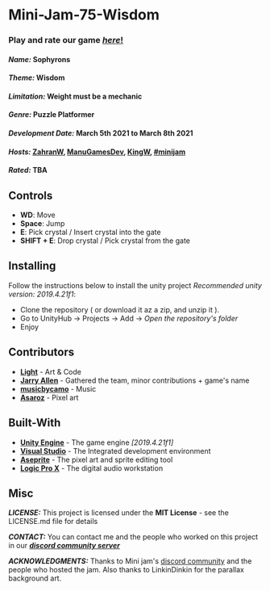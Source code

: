 # Mini-Jam-75-Wisdom
### Play and rate our game [*here*!](https://itch.io/jam/mini-jam-75-wisdom/rate/948625)

#### ***Name:*** Sophyrons
#### ***Theme:*** Wisdom
#### ***Limitation:*** Weight must be a mechanic
#### ***Genre:*** Puzzle Platformer
#### ***Development Date:*** March 5th 2021 to March 8th 2021
#### ***Hosts:*** [ZahranW](https://zahranworrell.itch.io/), [ManuGamesDev](https://manugamesdev.itch.io/), [KingW](https://kingw.itch.io/), [#minijam](https://twitter.com/hashtag/minijam)
#### ***Rated:*** TBA

## Controls
* **WD**: Move
* **Space**: Jump
* **E**: Pick crystal / Insert crystal into the gate
* **SHIFT + E**: Drop crystal / Pick crystal from the gate

## Installing
Follow the instructions below to install the unity project *Recommended unity version: 2019.4.21f1*:
* Clone the repository ( or download it az a zip, and unzip it ).
* Go to UnityHub -> Projects -> Add -> *Open the repository's folder*
* Enjoy

## Contributors
* [**Light**](https://twitter.com/T3amJoy) - Art &amp; Code
* [**Jarry Allen**](https://twitter.com/TomWalat) - Gathered the team, minor  contributions + game's name
* [**musicbycamo**](https://www.instagram.com/musicbycamo/) - Music
* [**Asaroz**](https://github.com/Asaroz) - Pixel art

## Built-With
* [**Unity Engine**](https://unity.com/) - The game engine *[2019.4.21f1]*
* [**Visual Studio**](https://visualstudio.microsoft.com/) - The Integrated development environment
* [**Aseprite**](https://www.aseprite.org/) - The pixel art and sprite editing tool
* [**Logic Pro X**](https://www.apple.com/ae/logic-pro/) - The digital audio workstation

## Misc
***LICENSE:*** This project is licensed under the **MIT License** - see the LICENSE.md file for details

***CONTACT:*** You can contact me and the people who worked on this project in our [***discord community server***](https://discord.gg/pxwdw38Xjy)

***ACKNOWLEDGMENTS:*** Thanks to Mini jam's [discord community](https://discord.gg/v9kUe5A) and the people who hosted the jam.
Also thanks to LinkinDinkin for the parallax background art.
